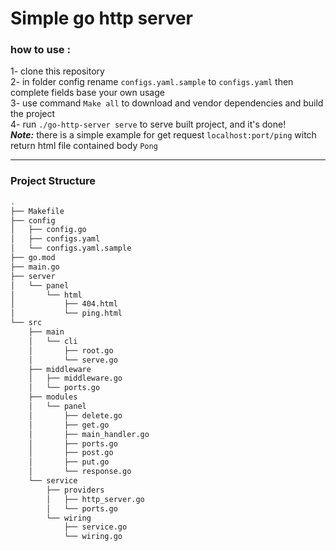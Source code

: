# Simple go http server

### how to use :
1- clone this repository <br>
2- in folder config rename `configs.yaml.sample` to `configs.yaml` then complete fields base your own usage <br>
3- use command  ``Make all`` to download and vendor dependencies and build the project <br>
4- run ``./go-http-server serve`` to serve built project, and it's done! <br>
***Note:*** there is a simple example for get request ``localhost:port/ping`` witch return html file contained body `Pong`
****

### Project Structure

```bash
.
├── Makefile
├── config
│   ├── config.go
│   ├── configs.yaml
│   └── configs.yaml.sample
├── go.mod
├── main.go
├── server
│   └── panel
│       └── html
│           ├── 404.html
│           └── ping.html
└── src
    ├── main
    │   └── cli
    │       ├── root.go
    │       └── serve.go
    ├── middleware
    │   ├── middleware.go
    │   └── ports.go
    ├── modules
    │   └── panel
    │       ├── delete.go
    │       ├── get.go
    │       ├── main_handler.go
    │       ├── ports.go
    │       ├── post.go
    │       ├── put.go
    │       └── response.go
    └── service
        ├── providers
        │   ├── http_server.go
        │   └── ports.go
        └── wiring
            ├── service.go
            └── wiring.go
```